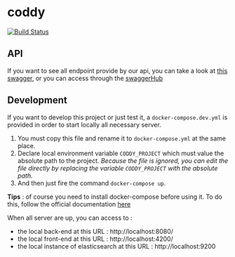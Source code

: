 # coddy
[![Build Status](https://travis-ci.org/Crunchy-Torch/coddy.svg?branch=master)](https://travis-ci.org/Crunchy-Torch/coddy)

## API

If you want to see all endpoint provide by our api, you can take a look at [this swagger](./docs/api-swagger.yml), or you can access through the [swaggerHub](https://app.swaggerhub.com/apis/Nexucis/Coddy/1.0.0)

## Development

If you want to develop this project or just test it, a `docker-compose.dev.yml` is provided in order to start locally all necessary server.

1. You must copy this file and rename it to `docker-compose.yml` at the same place. 
2. Declare local environment variable `CODDY_PROJECT` which must value the absolute path to the project. *Because the file is ignored, you can edit the file directly by replacing the variable `CODDY_PROJECT` with the absolute path.*
3. And then just fire the command `docker-compose up`.

**Tips** : of course you need to install docker-compose before using it. To do this, follow the official documentation [here](https://docs.docker.com/compose/install/)

When all server are up, you can access to :

* the local back-end at this URL : http://localhost:8080/
* the local front-end at this URL : http://localhost:4200/
* the local instance of elasticsearch at this URL : http://localhost:9200